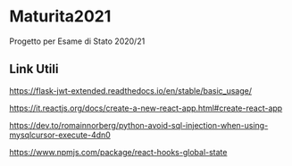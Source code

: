 # Maturita2021
Progetto per Esame di Stato 2020/21

## Link Utili
https://flask-jwt-extended.readthedocs.io/en/stable/basic_usage/

https://it.reactjs.org/docs/create-a-new-react-app.html#create-react-app

https://dev.to/romainnorberg/python-avoid-sql-injection-when-using-mysqlcursor-execute-4dn0

https://www.npmjs.com/package/react-hooks-global-state
